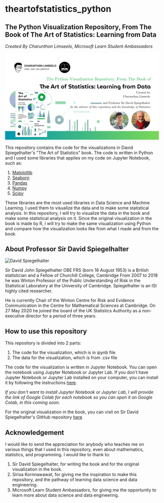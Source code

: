 # theartofstatistics_python

## The Python Visualization Repository, From The Book of The Art of Statistics: Learning from Data

*Created By Charunthon Limseelo, Microsoft Learn Student Ambassadors*

![Thumbnail](./Blog%20Banner.png)

This repository contains the code for the visualizations in David Spiegelhalter's "The Art of Statistics" book. The code is written in Python and I used some libraries that applies on my code on Jupyter Notebook, such as:

1. [Matplotlib](https://matplotlib.org/)
2. [Seaborn](https://seaborn.pydata.org/)
3. [Pandas](https://pandas.pydata.org/)
4. [Numpy](https://numpy.org/)
5. [Scipy](https://www.scipy.org/)

These libraries are the most used libraries in Data Science and Machine Learning. I used them to visualize the data and to make some statistical analysis. In this repository, I will try to visualize the data in the book and make some statistical analysis on it. Since the original visualization in the book is made by R, I will try to make the same visualization using Python and compare how the visualization looks like from what I made and from the book.

## About Professor Sir David Spiegelhalter

![David Spiegelhalter](https://upload.wikimedia.org/wikipedia/commons/3/3e/Sir_David_Spiegelhalter.jpg)

Sir David John Spiegelhalter OBE FRS (born 16 August 1953) is a British statistician and a Fellow of Churchill College, Cambridge From 2007 to 2018 he was Winton Professor of the Public Understanding of Risk in the Statistical Laboratory at the University of Cambridge. Spiegelhalter is an ISI highly cited researcher.

He is currently Chair of the Winton Centre for Risk and Evidence Communication in the Centre for Mathematical Sciences at Cambridge. On 27 May 2020 he joined the board of the UK Statistics Authority as a non-executive director for a period of three years.

## How to use this repository

This repository is divided into 2 parts:

1. The code for the visualization, which is in ipynb file
2. The data for the visualization, which is from .csv file

The code for the visualization is written in Jupyter Notebook. You can open the notebook using Jupyter Notebook or Jupyter Lab. If you don't have Jupyter Notebook or Jupyter Lab installed on your computer, you can install it by following the instructions [here](https://jupyter.org/install). 

*If you don't want to install Jupyter Notebook or Jupyter Lab, I will provide the link of Google Colab for each notebook so you can open it on Google Colab, in this coming soon.*

For the original visualization in the book, you can visit on Sir David Spiegelhalter's GitHub repository [here](https://github.com/dspiegel29/ArtofStatistics)

## Acknowledgement

I would like to send the appreciation for anybody who teaches me on various things that I used in this repository, even about mathematics, statistics, and programming. I would like to thank to:

1. Sir David Spiegelhalter, for writing the book and for the original visualization in the book.
2. Sirisa Kornnawawat, for giving me the inspiration to make this repository, and the pathway of learning data science and data engineering.
3. Microsoft Learn Student Ambassadors, for giving me the opportunity to learn more about data science and data engineering.